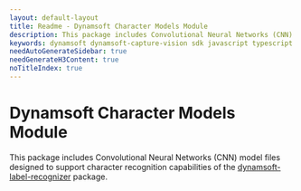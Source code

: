 ```yaml
---
layout: default-layout
title: Readme - Dynamsoft Character Models Module
description: This package includes Convolutional Neural Networks (CNN) model files designed to support character recognition capabilities of the dynamsoft-label-recognizer package.  
keywords: dynamsoft dynamsoft-capture-vision sdk javascript typescript Convolutional-Neural-Networks CNN dynamsoft-label-recognizer
needAutoGenerateSidebar: true
needGenerateH3Content: true
noTitleIndex: true
---
```


# Dynamsoft Character Models Module

This package includes Convolutional Neural Networks (CNN) model files designed to support character recognition capabilities of the [dynamsoft-label-recognizer](https://www.npmjs.com/package/dynamsoft-label-recognizer) package. 
